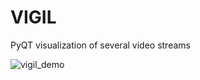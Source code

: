 # VIGIL
PyQT visualization of several video streams

![vigil_demo](https://github.com/ljkeller/vigil/assets/44109284/98e1717f-ec8e-4c90-9f3e-e62d98847ccb)
